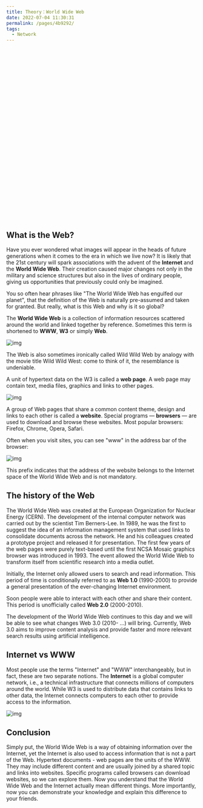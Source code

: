 ```yaml
---
title: Theory：World Wide Web
date: 2022-07-04 11:30:31
permalink: /pages/4b9292/
tags:
  - Network
---
```

<div style="background-image: url(https://cdn.jsdelivr.net/gh/JimFKppt/Pictures@master/static_files/img/milad-fakurian-UiiHVEyxtyA-unsplash.jpg); background-size: cover;">
    <iframe :src="$withBase('/markmap/Markmap_Theory：World Wide Web.html')" width="100%" height="450" frameborder="0" scrolling="No" leftmargin="0" topmargin="0"></iframe>
</div>

## What is the Web?

Have you ever wondered what images will appear in the heads of future generations when it comes to the era in which we live now? It is likely that the 21st century will spark associations with the advent of the **Internet** and the **World Wide Web**. Their creation caused major changes not only in the military and science structures but also in the lives of ordinary people, giving us opportunities that previously could only be imagined.

You so often hear phrases like "The World Wide Web has engulfed our planet", that the definition of the Web is naturally pre-assumed and taken for granted. But really, what is this Web and why is it so global?

The **World Wide Web** is a collection of information resources scattered around the world and linked together by reference. Sometimes this term is shortened to **WWW**, **W3** or simply **Web**.

![img](https://ucarecdn.com/72171d72-bd6a-4078-9939-d0bf9a9953a5/)

The Web is also sometimes ironically called Wild Wild Web by analogy with the movie title Wild Wild West: come to think of it, the resemblance is undeniable.

A unit of hypertext data on the W3 is called a **web page**. A web page may contain text, media files, graphics and links to other pages.

![img](https://ucarecdn.com/f3c8632e-1efb-4d39-8158-b49ac9990728/)

A group of Web pages that share a common content theme, design and links to each other is called a **website**. Special programs — **browsers** — are used to download and browse these websites. Most popular browsers: Firefox, Chrome, Opera, Safari.

Often when you visit sites, you can see "www" in the address bar of the browser:

![img](https://ucarecdn.com/65b749d1-8287-4a0c-93cf-711ae7869f35/-/crop/345x70/0,0/-/preview/)

This prefix indicates that the address of the website belongs to the Internet space of the World Wide Web and is not mandatory.

## The history of the Web

The World Wide Web was created at the European Organization for Nuclear Energy (CERN). The development of the internal computer network was carried out by the scientist Tim Berners-Lee. In 1989, he was the first to suggest the idea of an information management system that used links to consolidate documents across the network. He and his colleagues created a prototype project and released it for presentation. The first few years of the web pages were purely text-based until the first NCSA Mosaic graphics browser was introduced in 1993. The event allowed the World Wide Web to transform itself from scientific research into a media outlet.

Initially, the Internet only allowed users to search and read information. This period of time is conditionally referred to as **Web 1.0** (1990-2000) to provide a general presentation of the ever-changing Internet environment.

Soon people were able to interact with each other and share their content. This period is unofficially called **Web 2.0** (2000-2010).

The development of the World Wide Web continues to this day and we will be able to see what changes Web 3.0 (2010- ...) will bring. Currently, Web 3.0 aims to improve content analysis and provide faster and more relevant search results using artificial intelligence.

## Internet vs WWW

Most people use the terms "Internet" and "WWW" interchangeably, but in fact, these are two separate notions. The **Internet** is a global computer network, i.e., a technical infrastructure that connects millions of computers around the world. While W3 is used to distribute data that contains links to other data, the Internet connects computers to each other to provide access to the information.

![img](https://ucarecdn.com/185a4c31-0242-4b4c-989b-2d534f33fa64/)

## Conclusion

Simply put, the World Wide Web is a way of obtaining information over the Internet, yet the Internet is also used to access information that is not a part of the Web. Hypertext documents - web pages are the units of the WWW. They may include different content and are usually joined by a shared topic and links into websites. Specific programs called browsers can download websites, so we can explore them.
Now you understand that the World Wide Web and the Internet actually mean different things. More importantly, now you can demonstrate your knowledge and explain this difference to your friends.
